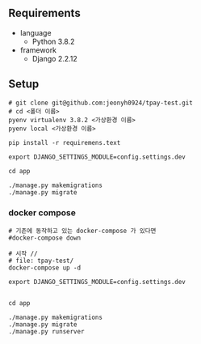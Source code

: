 ## Requirements
- language
	- Python 3.8.2
- framework
	- Django 2.2.12
	
	
## Setup

```shell
# git clone git@github.com:jeonyh0924/tpay-test.git
# cd <폴더 이름>
pyenv virtualenv 3.8.2 <가상환경 이름>
pyenv local <가상환경 이름>

pip install -r requiremens.text

export DJANGO_SETTINGS_MODULE=config.settings.dev

cd app

./manage.py makemigrations
./manage.py migrate
```


### docker compose 

```shell
# 기존에 동작하고 있는 docker-compose 가 있다면
#docker-compose down

# 시작 //
# file: tpay-test/
docker-compose up -d

export DJANGO_SETTINGS_MODULE=config.settings.dev


cd app

./manage.py makemigrations
./manage.py migrate
./manage.py runserver
```